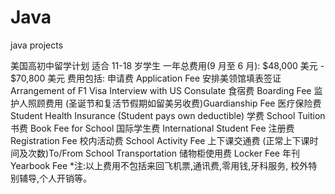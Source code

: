 Java
====

java projects


美国高初中留学计划
适合 11-18 岁学生 一年总费用(9 月至 6 月):
$48,000 美元 - $70,800 美元
费用包括:
申请费 Application Fee
安排美领馆填表签证 Arrangement of F1 Visa Interview with US Consulate
食宿费 Boarding Fee
监护人照顾费用 (圣诞节和复活节假期如留美另收费)Guardianship Fee
医疗保险费 Student Health Insurance (Student pays own deductible)
学费 School Tuition
书费 Book Fee for School
国际学生费 International Student Fee
注册费 Registration Fee
校内活动费 School Activity Fee
上下课交通费 (正常上下课时间及次数)To/From School Transportation
储物柜使用费 Locker Fee
年刊 Yearbook Fee *注:以上费用不包括来回飞机票,通讯费,零用钱,牙科服务, 校外特别辅导,个人开销等。
